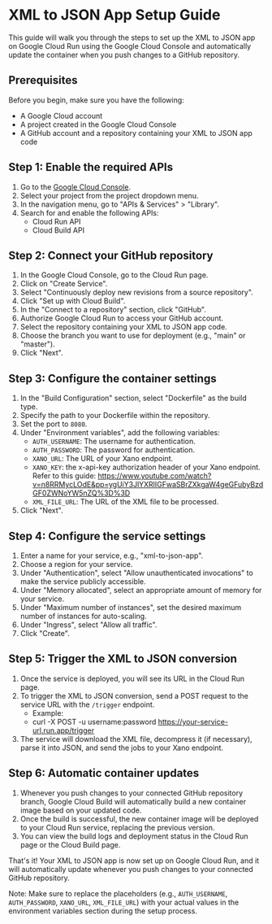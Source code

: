 # XML to JSON App Setup Guide

This guide will walk you through the steps to set up the XML to JSON app on Google Cloud Run using the Google Cloud Console and automatically update the container when you push changes to a GitHub repository.

## Prerequisites

Before you begin, make sure you have the following:

- A Google Cloud account
- A project created in the Google Cloud Console
- A GitHub account and a repository containing your XML to JSON app code

## Step 1: Enable the required APIs

1. Go to the [Google Cloud Console](https://console.cloud.google.com/).
2. Select your project from the project dropdown menu.
3. In the navigation menu, go to "APIs & Services" > "Library".
4. Search for and enable the following APIs:
   - Cloud Run API
   - Cloud Build API

## Step 2: Connect your GitHub repository

1. In the Google Cloud Console, go to the Cloud Run page.
2. Click on "Create Service".
3. Select "Continuously deploy new revisions from a source repository".
4. Click "Set up with Cloud Build".
5. In the "Connect to a repository" section, click "GitHub".
6. Authorize Google Cloud Run to access your GitHub account.
7. Select the repository containing your XML to JSON app code.
8. Choose the branch you want to use for deployment (e.g., "main" or "master").
9. Click "Next".

## Step 3: Configure the container settings

1. In the "Build Configuration" section, select "Dockerfile" as the build type.
2. Specify the path to your Dockerfile within the repository.
3. Set the port to `8080`.
4. Under "Environment variables", add the following variables:
   - `AUTH_USERNAME`: The username for authentication.
   - `AUTH_PASSWORD`: The password for authentication.
   - `XANO_URL`: The URL of your Xano endpoint.
   - `XANO_KEY`: the x-api-key authorization header of your Xano endpoint. Refer to this guide: https://www.youtube.com/watch?v=n8RRMycLOdE&pp=ygUiY3JlYXRlIGFwaSBrZXkgaW4geGFubyBzdGF0ZWNoYW5nZQ%3D%3D
   - `XML_FILE_URL`: The URL of the XML file to be processed.
5. Click "Next".

## Step 4: Configure the service settings

1. Enter a name for your service, e.g., "xml-to-json-app".
2. Choose a region for your service.
3. Under "Authentication", select "Allow unauthenticated invocations" to make the service publicly accessible.
4. Under "Memory allocated", select an appropriate amount of memory for your service.
5. Under "Maximum number of instances", set the desired maximum number of instances for auto-scaling.
6. Under "Ingress", select "Allow all traffic".
7. Click "Create".

## Step 5: Trigger the XML to JSON conversion

1. Once the service is deployed, you will see its URL in the Cloud Run page.
2. To trigger the XML to JSON conversion, send a POST request to the service URL with the `/trigger` endpoint.
   - Example:
   - curl -X POST -u username:password https://your-service-url.run.app/trigger
3. The service will download the XML file, decompress it (if necessary), parse it into JSON, and send the jobs to your Xano endpoint.

## Step 6: Automatic container updates

1. Whenever you push changes to your connected GitHub repository branch, Google Cloud Build will automatically build a new container image based on your updated code.
2. Once the build is successful, the new container image will be deployed to your Cloud Run service, replacing the previous version.
3. You can view the build logs and deployment status in the Cloud Run page or the Cloud Build page.

That's it! Your XML to JSON app is now set up on Google Cloud Run, and it will automatically update whenever you push changes to your connected GitHub repository.

Note: Make sure to replace the placeholders (e.g., `AUTH_USERNAME`, `AUTH_PASSWORD`, `XANO_URL`, `XML_FILE_URL`) with your actual values in the environment variables section during the setup process.
